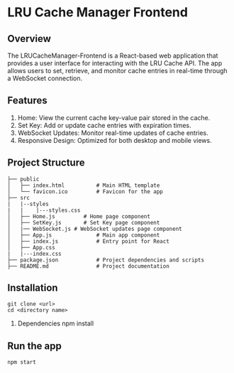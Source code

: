 
# LRU Cache Manager Frontend

## Overview
The LRUCacheManager-Frontend is a React-based web application that provides a user interface for interacting with the LRU Cache API. The app allows users to set, retrieve, and monitor cache entries in real-time through a WebSocket connection.

## Features
1. Home: View the current cache key-value pair stored in the cache.
2. Set Key: Add or update cache entries with expiration times.
3. WebSocket Updates: Monitor real-time updates of cache entries.
4. Responsive Design: Optimized for both desktop and mobile views.

## Project Structure
    ├── public
    │   ├── index.html          # Main HTML template
    │   └── favicon.ico         # Favicon for the app
    ├── src
    |   |--styles
    |   |    |---styles.css
    │   ├── Home.js         # Home page component
    │   ├── SetKey.js       # Set Key page component
    │   |── WebSocket.js # WebSocket updates page component
    │   ├── App.js              # Main app component
    │   ├── index.js            # Entry point for React
    │   ├── App.css
    |   |---index.css
    ├── package.json            # Project dependencies and scripts
    ├── README.md               # Project documentation

## Installation
    git clone <url>
    cd <directory name>

1. Dependencies 
    npm install

## Run the app
    npm start
